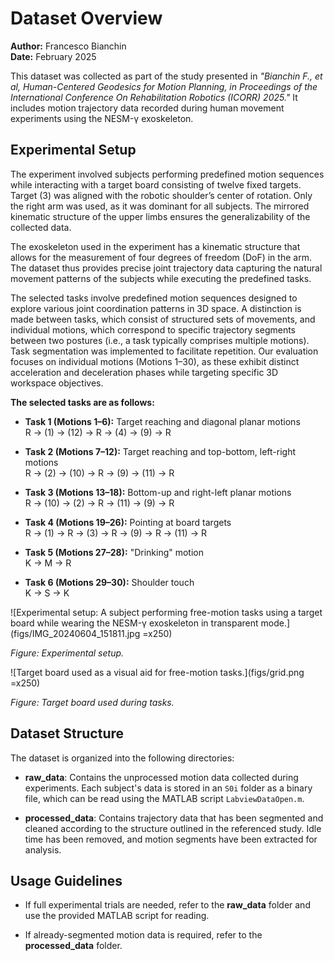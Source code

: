 # Dataset Overview

**Author:** Francesco Bianchin  
**Date:** February 2025

This dataset was collected as part of the study presented in _"Bianchin F., et al, Human-Centered Geodesics for Motion Planning, in Proceedings of the International Conference On Rehabilitation Robotics (ICORR) 2025."_ It includes motion trajectory data recorded during human movement experiments using the NESM-γ exoskeleton.

## Experimental Setup

The experiment involved subjects performing predefined motion sequences while interacting with a target board consisting of twelve fixed targets. Target (3) was aligned with the robotic shoulder’s center of rotation. Only the right arm was used, as it was dominant for all subjects. The mirrored kinematic structure of the upper limbs ensures the generalizability of the collected data.

The exoskeleton used in the experiment has a kinematic structure that allows for the measurement of four degrees of freedom (DoF) in the arm. The dataset thus provides precise joint trajectory data capturing the natural movement patterns of the subjects while executing the predefined tasks.

The selected tasks involve predefined motion sequences designed to explore various joint coordination patterns in 3D space. A distinction is made between tasks, which consist of structured sets of movements, and individual motions, which correspond to specific trajectory segments between two postures (i.e., a task typically comprises multiple motions). Task segmentation was implemented to facilitate repetition. Our evaluation focuses on individual motions (Motions 1–30), as these exhibit distinct acceleration and deceleration phases while targeting specific 3D workspace objectives.

**The selected tasks are as follows:**

- **Task 1 (Motions 1–6):** Target reaching and diagonal planar motions  
  R → (1) → (12) → R → (4) → (9) → R

- **Task 2 (Motions 7–12):** Target reaching and top-bottom, left-right motions  
  R → (2) → (10) → R → (9) → (11) → R

- **Task 3 (Motions 13–18):** Bottom-up and right-left planar motions  
  R → (10) → (2) → R → (11) → (9) → R

- **Task 4 (Motions 19–26):** Pointing at board targets  
  R → (1) → R → (3) → R → (9) → R → (11) → R

- **Task 5 (Motions 27–28):** "Drinking" motion  
  K → M → R

- **Task 6 (Motions 29–30):** Shoulder touch  
  K → S → K

![Experimental setup: A subject performing free-motion tasks using a target board while wearing the NESM-γ exoskeleton in transparent mode.](figs/IMG_20240604_151811.jpg =x250)

*Figure: Experimental setup.*

![Target board used as a visual aid for free-motion tasks.](figs/grid.png =x250)

*Figure: Target board used during tasks.*

## Dataset Structure

The dataset is organized into the following directories:

- **raw_data**: Contains the unprocessed motion data collected during experiments. Each subject's data is stored in an `S0i` folder as a binary file, which can be read using the MATLAB script `LabviewDataOpen.m`.

- **processed_data**: Contains trajectory data that has been segmented and cleaned according to the structure outlined in the referenced study. Idle time has been removed, and motion segments have been extracted for analysis.

## Usage Guidelines

- If full experimental trials are needed, refer to the **raw_data** folder and use the provided MATLAB script for reading.

- If already-segmented motion data is required, refer to the **processed_data** folder.
